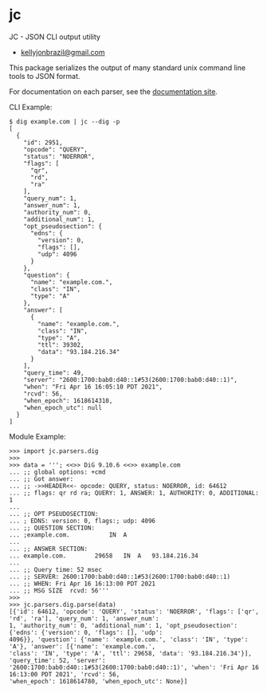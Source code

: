 
# jc
JC - JSON CLI output utility

* kellyjonbrazil@gmail.com

This package serializes the output of many standard unix command line tools to JSON format.

For documentation on each parser, see the [documentation site](https://kellyjonbrazil.github.io/jc/).

CLI Example:

    $ dig example.com | jc --dig -p
    [
      {
        "id": 2951,
        "opcode": "QUERY",
        "status": "NOERROR",
        "flags": [
          "qr",
          "rd",
          "ra"
        ],
        "query_num": 1,
        "answer_num": 1,
        "authority_num": 0,
        "additional_num": 1,
        "opt_pseudosection": {
          "edns": {
            "version": 0,
            "flags": [],
            "udp": 4096
          }
        },
        "question": {
          "name": "example.com.",
          "class": "IN",
          "type": "A"
        },
        "answer": [
          {
            "name": "example.com.",
            "class": "IN",
            "type": "A",
            "ttl": 39302,
            "data": "93.184.216.34"
          }
        ],
        "query_time": 49,
        "server": "2600:1700:bab0:d40::1#53(2600:1700:bab0:d40::1)",
        "when": "Fri Apr 16 16:05:10 PDT 2021",
        "rcvd": 56,
        "when_epoch": 1618614310,
        "when_epoch_utc": null
      }
    ]

Module Example:

    >>> import jc.parsers.dig
    >>>
    >>> data = '''; <<>> DiG 9.10.6 <<>> example.com
    ... ;; global options: +cmd
    ... ;; Got answer:
    ... ;; ->>HEADER<<- opcode: QUERY, status: NOERROR, id: 64612
    ... ;; flags: qr rd ra; QUERY: 1, ANSWER: 1, AUTHORITY: 0, ADDITIONAL: 1
    ...
    ... ;; OPT PSEUDOSECTION:
    ... ; EDNS: version: 0, flags:; udp: 4096
    ... ;; QUESTION SECTION:
    ... ;example.com.           IN  A
    ...
    ... ;; ANSWER SECTION:
    ... example.com.        29658   IN  A   93.184.216.34
    ...
    ... ;; Query time: 52 msec
    ... ;; SERVER: 2600:1700:bab0:d40::1#53(2600:1700:bab0:d40::1)
    ... ;; WHEN: Fri Apr 16 16:13:00 PDT 2021
    ... ;; MSG SIZE  rcvd: 56'''
    >>>
    >>> jc.parsers.dig.parse(data)
    [{'id': 64612, 'opcode': 'QUERY', 'status': 'NOERROR', 'flags': ['qr', 'rd', 'ra'], 'query_num': 1, 'answer_num':
    1, 'authority_num': 0, 'additional_num': 1, 'opt_pseudosection': {'edns': {'version': 0, 'flags': [], 'udp':
    4096}}, 'question': {'name': 'example.com.', 'class': 'IN', 'type': 'A'}, 'answer': [{'name': 'example.com.',
    'class': 'IN', 'type': 'A', 'ttl': 29658, 'data': '93.184.216.34'}], 'query_time': 52, 'server':
    '2600:1700:bab0:d40::1#53(2600:1700:bab0:d40::1)', 'when': 'Fri Apr 16 16:13:00 PDT 2021', 'rcvd': 56,
    'when_epoch': 1618614780, 'when_epoch_utc': None}]

